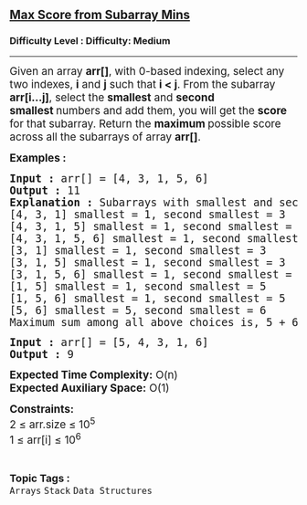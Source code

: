 <h2><a href="https://www.geeksforgeeks.org/problems/max-sum-in-sub-arrays0824/1?page=2&category=Arrays,Strings,CPP&difficulty=Medium,Hard&status=unsolved&sortBy=submissions">Max Score from Subarray Mins</a></h2><h3>Difficulty Level : Difficulty: Medium</h3><hr><div class="problems_problem_content__Xm_eO"><p><span style="font-size: 14pt;">Given an array <strong>arr[]</strong>, with 0-based indexing, select any two indexes, <strong>i</strong> and <strong>j</strong> such that <strong>i &lt; j</strong>. From the subarray <strong>arr[i...j]</strong>, select the <strong>smallest</strong> and <strong>second smallest&nbsp;</strong>numbers and add them, you will get the <strong>score </strong>for that subarray. Return the <strong>maximum </strong>possible score<strong> </strong>across all the subarrays of array <strong>arr[]</strong>.</span></p>
<p><span style="font-size: 14pt;"><strong>Examples :</strong></span></p>
<pre><span style="font-size: 14pt;"><strong>Input :</strong> arr[] = [4, 3, 1, 5, 6]
<strong>Output :</strong> 11
<strong>Explanation :</strong> Subarrays with smallest and second smallest are:- [4, 3] smallest = 3,second smallest = 4
[4, 3, 1] smallest = 1, second smallest = 3
[4, 3, 1, 5] smallest = 1, second smallest = 3
[4, 3, 1, 5, 6] smallest = 1, second smallest = 3
[3, 1] smallest = 1, second smallest = 3
[3, 1, 5] smallest = 1, second smallest = 3
[3, 1, 5, 6] smallest = 1, second smallest = 3
[1, 5] smallest = 1, second smallest = 5
[1, 5, 6] smallest = 1, second smallest = 5
[5, 6] smallest = 5, second smallest = 6
Maximum sum among all above choices is, 5 + 6 = 11.</span></pre>
<pre><span style="font-size: 14pt;"><strong>Input :</strong> arr[] = [5, 4, 3, 1, 6] 
<strong>Output :</strong> 9</span></pre>
<p><span style="font-size: 14pt;"><strong>Expected Time Complexity:</strong> O(n)<br><strong>Expected Auxiliary Space:</strong> O(1)</span></p>
<p><span style="font-size: 14pt;"><strong>Constraints:</strong><br>2 ≤ arr.size ≤ 10<sup>5</sup><br>1 ≤ arr[i] ≤ 10<sup>6</sup></span></p></div><br><p><span style=font-size:18px><strong>Topic Tags : </strong><br><code>Arrays</code>&nbsp;<code>Stack</code>&nbsp;<code>Data Structures</code>&nbsp;